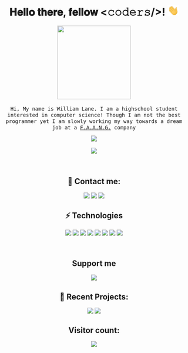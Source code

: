 <div>
<h1 align="center"> 𝐇𝐞𝐥𝐥𝐨 𝐭𝐡𝐞𝐫𝐞, 𝐟𝐞𝐥𝐥𝐨𝐰 <𝚌𝚘𝚍𝚎𝚛𝚜/>! <img src="https://raw.githubusercontent.com/ABSphreak/ABSphreak/master/gifs/Hi.gif" width="30px"></h1>
<p align="center">
<a href="willdoescode"><img src="https://raw.githubusercontent.com/willdoescode/willdoescode/master/willdoescode.JPG" width="200" height="200"></a>
</p>



<p align="center"> <samp>Hi, My name is William Lane. I am a highschool student interested in computer science! Though I am not the best programmer yet I am slowly working my way towards a dream job at a <a href="https://raw.githubusercontent.com/willdoescode/willdoescode/master/what.txt">F.A.A.N.G.</a> company</samp> 

<p align="center"><img src="https://github-readme-stats.vercel.app/api?username=willdoescode&show_icons=true&hide_border=false&line_height=20&title_color=ea4aed&icon_color=1b93c9&show_owner=true"></p>

<p align="center"><img src="https://github-readme-stats.vercel.app/api/top-langs/?username=aemmadi&hide=TeX&layout=compact"></p>
  
<br/>
<h2 align="center">📣 Contact me: </h2>
<p align="center">
<a href="https://instagram.com/willdoescode"><img src="https://img.shields.io/badge/instagram-E4405F.svg?style=for-the-badge&logo=instagram&logoColor=white"/></a>
<a href="https://twitter.com/willdoescode"><img src="https://img.shields.io/badge/twitter-1DA1F2.svg?style=for-the-badge&logo=twitter&logoColor=white"/></a>
<a href="mailto:williamlane923@gmail.com"><img src="https://img.shields.io/badge/-williamlane923@gmail.com-c14438?style=flat-square&logo=Gmail&logoColor=white&link=mailto:williamlane923@gmail.com"/></a>
</p>

<h2 align="center">⚡️ Technologies</h2>
<p align="center">
<a href="https://www.javascript.com/"><img src="https://img.shields.io/badge/-JavaScript-black?style=flat-square&logo=javascript"></a>
<a href="https://nodejs.org/en/"><img src="https://img.shields.io/badge/-Nodejs-black?style=flat-square&logo=Node.js"></a>
<a href="https://www.python.org/"><img src="https://img.shields.io/badge/-Python-black?style=flat-square&logo=Python"></a>
<a href="https://www.java.com/en/"><img src="https://img.shields.io/badge/-java-E34A86?style=flat-square&logo=java"></a>
<a href="willdoescode"><img src="https://img.shields.io/badge/-HTML5-E34F26?style=flat-square&logo=html5&logoColor=white"></a>
<a href="https://git-scm.com/"><img src="https://img.shields.io/badge/-Git-black?style=flat-square&logo=git"></a>
<a href="https://github.com/"><img src="https://img.shields.io/badge/-GitHub-181717?style=flat-square&logo=github"></a>
<a href="https://www.apple.com/macos/catalina/"><img src="https://img.shields.io/badge/OS-macOS-informational?style=flat-square&logo=apple&logoColor=white"></a>
</p>
<br/>

<h2 align="center">Support me</h2>
<p align="center">
<a href="https://paypal.me/williamdlane"><img src="https://img.shields.io/badge/paypal-donate-yellow.svg?style=square"></a>
</p>
<h2> </h2>

<h2 align="center">🌱 Recent Projects: </h2>

<p align="center">
    <a href="https://github.com/willdoescode/nodebot"><img src="https://github-readme-stats.vercel.app/api/pin/?username=willdoescode&repo=nodebot"></a>
    <a href="https://github.com/willdoescode/willsautoclick"><img src="https://github-readme-stats.vercel.app/api/pin/?username=willdoescode&repo=willsautoclick"></a>
</p>

<h2 align="center">Visitor count: </h2>

<p align="center"> 
  <img src="https://profile-counter.glitch.me/willdoescode/count.svg" />
</p>
</div>